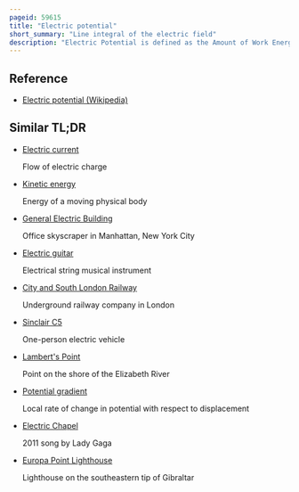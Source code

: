 ```yaml
---
pageid: 59615
title: "Electric potential"
short_summary: "Line integral of the electric field"
description: "Electric Potential is defined as the Amount of Work Energy required per Unit of electric Charge to move the Charge from a Reference Point to a particular Point in an electric Field. The electric Potential is more precisely the Energy per Unit Charge for a Test Charge that is so small that the Disturbance of the Field under Consideration is negligible. The Motion over the Field is supposed to proceed with a negligible Acceleration so as to avoid the Test Charge acquiring kinetic Energy or producing Radiation. The electric Potential at the Reference Point is by Definition zero Units. The Reference Point is typically earth or an Infinity Point although any Point can be used."
---
```


## Reference

- [Electric potential (Wikipedia)](https://en.wikipedia.org/?curid=59615)

## Similar TL;DR

- [Electric current](/tldr/en/electric-current)

  Flow of electric charge

- [Kinetic energy](/tldr/en/kinetic-energy)

  Energy of a moving physical body

- [General Electric Building](/tldr/en/general-electric-building)

  Office skyscraper in Manhattan, New York City

- [Electric guitar](/tldr/en/electric-guitar)

  Electrical string musical instrument

- [City and South London Railway](/tldr/en/city-and-south-london-railway)

  Underground railway company in London

- [Sinclair C5](/tldr/en/sinclair-c5)

  One-person electric vehicle

- [Lambert's Point](/tldr/en/lamberts-point)

  Point on the shore of the Elizabeth River

- [Potential gradient](/tldr/en/potential-gradient)

  Local rate of change in potential with respect to displacement

- [Electric Chapel](/tldr/en/electric-chapel)

  2011 song by Lady Gaga

- [Europa Point Lighthouse](/tldr/en/europa-point-lighthouse)

  Lighthouse on the southeastern tip of Gibraltar
